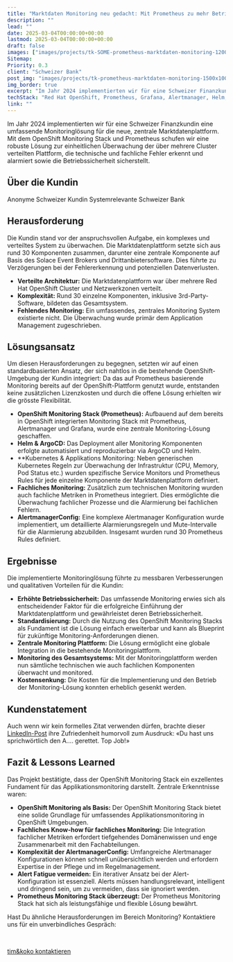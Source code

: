 ```yaml
---
title: "Marktdaten Monitoring neu gedacht: Mit Prometheus zu mehr Betriebssicherheit und tieferen Kosten bei Schweizer Bank"
description: ""
lead: ""
date: 2025-03-04T00:00:00+00:00
lastmod: 2025-03-04T00:00:00+00:00
draft: false
images: ["images/projects/tk-SOME-prometheus-marktdaten-monitoring-1200x630.png"]
Sitemap:
Priority: 0.3
client: "Schweizer Bank"
post_img: "images/projects/tk-prometheus-marktdaten-monitoring-1500x1000.png"
img_border: true
excerpt: "Im Jahr 2024 implementierten wir für eine Schweizer Finanzkundin eine umfassende Monitoringlösung für die neue, zentrale Marktdatenplattform. Mit dem OpenShift Monitoring Stack und Prometheus schufen wir eine robuste Lösung zur einheitlichen Überwachung der über mehrere Cluster verteilten Plattform, die technische und fachliche Fehler erkennt und alarmiert sowie die Betriebssicherheit sicherstellt."
techStack: "Red Hat OpenShift, Prometheus, Grafana, Alertmanager, Helm, Argo CD"
link: ""
---
```



Im Jahr 2024 implementierten wir für eine Schweizer Finanzkundin eine umfassende Monitoringlösung für die neue, zentrale Marktdatenplattform. Mit dem OpenShift Monitoring Stack und Prometheus schufen wir eine robuste Lösung zur einheitlichen Überwachung der über mehrere Cluster verteilten Plattform, die technische und fachliche Fehler erkennt und alarmiert sowie die Betriebssicherheit sicherstellt.

## Über die Kundin

Anonyme Schweizer Kundin
Systemrelevante Schweizer Bank

## Herausforderung

Die Kundin stand vor der anspruchsvollen Aufgabe, ein komplexes und verteiltes System zu überwachen. Die Marktdatenplattform setzte sich aus rund 30 Komponenten zusammen, darunter eine zentrale Komponente auf Basis des Solace Event Brokers und Drittanbietersoftware. Dies führte zu Verzögerungen bei der Fehlererkennung und potenziellen Datenverlusten.

* **Verteilte Architektur:** Die Marktdatenplattform war über mehrere Red Hat OpenShift Cluster und Netzwerkzonen verteilt.
* **Komplexität:** Rund 30 einzelne Komponenten, inklusive 3rd-Party-Software, bildeten das Gesamtsystem.
* **Fehlendes Monitoring:** Ein umfassendes, zentrales Monitoring System existierte nicht. Die Überwachung wurde primär dem Application Management zugeschrieben.

## Lösungsansatz

Um diesen Herausforderungen zu begegnen, setzten wir auf einen standardbasierten Ansatz, der sich nahtlos in die bestehende OpenShift-Umgebung der Kundin integriert: Da das auf Prometheus basierende Monitoring bereits auf der OpenShift-Plattform genutzt wurde, entstanden keine zusätzlichen Lizenzkosten und durch die offene Lösung erhielten wir die grösste Flexibilität.

* **OpenShift Monitoring Stack (Prometheus):** Aufbauend auf dem bereits in OpenShift integrierten Monitoring Stack mit Prometheus, Alertmanager und Grafana, wurde eine zentrale Monitoring-Lösung geschaffen.
* **Helm & ArgoCD:** Das Deployment aller Monitoring Komponenten erfolgte automatisiert und reproduzierbar via ArgoCD und Helm.
* **Kubernetes & Applikations Monitoring:  Neben generischen Kubernetes Regeln zur Überwachung der Infrastruktur (CPU, Memory, Pod Status etc.) wurden spezifische Service Monitors und Prometheus Rules für jede einzelne Komponente der Marktdatenplattform definiert.
* **Fachliches Monitoring:** Zusätzlich zum technischen Monitoring wurden auch fachliche Metriken in Prometheus integriert. Dies ermöglichte die Überwachung fachlicher Prozesse und die Alarmierung bei fachlichen Fehlern.
* **AlertmanagerConfig:** Eine komplexe Alertmanager Konfiguration wurde implementiert, um detaillierte Alarmierungsregeln und Mute-Intervalle für die Alarmierung abzubilden. Insgesamt wurden rund 30 Prometheus Rules definiert.

## Ergebnisse

Die implementierte Monitoringlösung führte zu messbaren Verbesserungen und qualitativen Vorteilen für die Kundin:

* **Erhöhte Betriebssicherheit:** Das umfassende Monitoring erwies sich als entscheidender Faktor für die erfolgreiche Einführung der Marktdatenplattform und gewährleistet deren Betriebssicherheit.
* **Standardisierung:** Durch die Nutzung des OpenShift Monitoring Stacks als Fundament ist die Lösung einfach erweiterbar und kann als Blueprint für zukünftige Monitoring-Anforderungen dienen.
* **Zentrale Monitoring Plattform:** Die Lösung ermöglicht eine globale Integration in die bestehende Monitoringplattform.
* **Monitoring des Gesamtsystems:** Mit der Monitoringplattform werden nun sämtliche technischen wie auch fachlichen Komponenten überwacht und monitored.
* **Kostensenkung:** Die Kosten für die Implementierung und den Betrieb der Monitoring-Lösung konnten erheblich gesenkt werden.

## Kundenstatement

Auch wenn wir kein formelles Zitat verwenden dürfen, brachte dieser [LinkedIn-Post](https://www.linkedin.com/posts/thomas-philipona-thun_intothecloud-prometheus-cloudnative-activity-7244310833726390273-pFjM) ihre Zufriedenheit humorvoll zum Ausdruck: «Du hast uns sprichwörtlich den A…. gerettet. Top Job!»

## Fazit & Lessons Learned

Das Projekt bestätigte, dass der OpenShift Monitoring Stack ein exzellentes Fundament für das Applikationsmonitoring darstellt.  Zentrale Erkenntnisse waren:

* **OpenShift Monitoring als Basis:** Der OpenShift Monitoring Stack bietet eine solide Grundlage für umfassendes Applikationsmonitoring in OpenShift Umgebungen.
* **Fachliches Know-how für fachliches Monitoring:** Die Integration fachlicher Metriken erfordert tiefgehendes Domänenwissen und enge Zusammenarbeit mit den Fachabteilungen.
* **Komplexität der AlertmanagerConfig:** Umfangreiche Alertmanager Konfigurationen können schnell unübersichtlich werden und erfordern Expertise in der Pflege und im Regelmanagement.
* **Alert Fatigue vermeiden:** Ein iterativer Ansatz bei der Alert-Konfiguration ist essenziell. Alerts müssen handlungsrelevant, intelligent und dringend sein, um zu vermeiden, dass sie ignoriert werden.
* **Prometheus Monitoring Stack überzeugt:** Der Prometheus Monitoring Stack hat sich als leistungsfähige und flexible Lösung bewährt.

Hast Du ähnliche Herausforderungen im Bereich Monitoring? Kontaktiere uns für ein unverbindliches Gespräch:

&nbsp;

<a class="btn btn-primary rounded-pill" href="mailto:hallo@tim-koko.ch">tim&koko kontaktieren</a>
